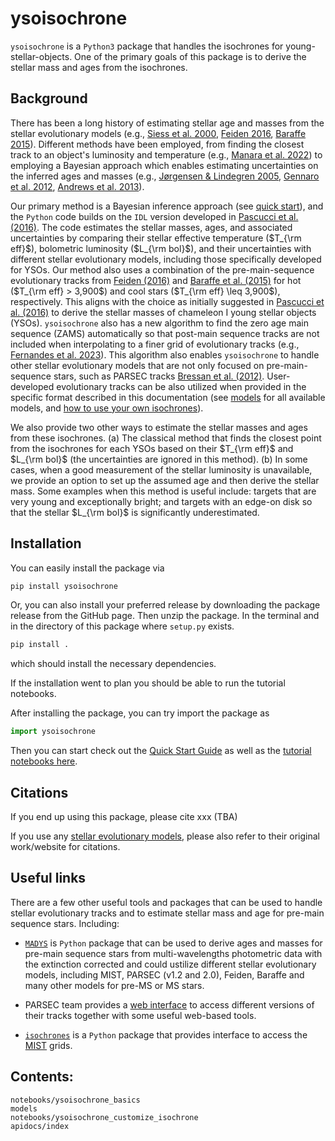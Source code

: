 # ysoisochrone

`ysoisochrone` is a `Python3` package that handles the isochrones for young-stellar-objects. One of the primary goals of this package is to derive the stellar mass and ages from the isochrones.

## Background
There has been a long history of estimating stellar age and masses from the stellar evolutionary models (e.g., [Siess et al. 2000](https://ui.adsabs.harvard.edu/abs/2000A&A...358..593S), [Feiden 2016](https://ui.adsabs.harvard.edu/abs/2016A%26A...593A..99F/abstract), [Baraffe 2015](https://ui.adsabs.harvard.edu/abs/2015A%26A...577A..42B/abstract)). Different methods have been employed, from finding the closest track to an object's luminosity and temperature (e.g., [Manara et al. 2022](https://ui.adsabs.harvard.edu/abs/2023ASPC..534..539M/abstract)) to employing a Bayesian approach which enables estimating uncertainties on the inferred ages and masses (e.g., [Jørgensen & Lindegren 2005](https://ui.adsabs.harvard.edu/abs/2005A%26A...436..127J/abstract), [Gennaro et al. 2012](https://ui.adsabs.harvard.edu/abs/2012MNRAS.420..986G/abstract), [Andrews et al. 2013](https://ui.adsabs.harvard.edu/abs/2013ApJ...771..129A/abstract)). 

Our primary method is a Bayesian inference approach (see [quick start](./notebooks/ysoisochrone_basics.ipynb)), and the `Python` code builds on the `IDL` version developed in [Pascucci et al. (2016)](https://ui.adsabs.harvard.edu/abs/2016ApJ...831..125P/abstract). 
The code estimates the stellar masses, ages, and associated uncertainties by comparing their stellar effective temperature ($T_{\rm eff}$), bolometric luminosity ($L_{\rm bol}$), and their uncertainties with different stellar evolutionary models, including those specifically developed for YSOs.
Our method also uses a combination of the pre-main-sequence evolutionary tracks from [Feiden (2016)](https://ui.adsabs.harvard.edu/abs/2016A%26A...593A..99F/abstract) and [Baraffe et al. (2015)](https://ui.adsabs.harvard.edu/abs/2015A%26A...577A..42B/abstract) for hot ($T_{\rm eff} > 3,900$) and cool stars ($T_{\rm eff} \leq 3,900$), respectively. This aligns with the choice as initially suggested in [Pascucci et al. (2016)](https://ui.adsabs.harvard.edu/abs/2016ApJ...831..125P/abstract) to derive the stellar masses of chameleon I young stellar objects (YSOs). 
`ysoisochrone` also has a new algorithm to find the zero age main sequence (ZAMS) automatically so that post-main sequence tracks are not included when interpolating to a finer grid of evolutionary tracks (e.g., [Fernandes et al. 2023](https://ui.adsabs.harvard.edu/abs/2023AJ....166..175F/abstract)). 
This algorithm also enables `ysoisochrone` to handle other stellar evolutionary models that are not only focused on pre-main-sequence stars, such as PARSEC tracks [Bressan et al. (2012)](https://ui.adsabs.harvard.edu/abs/2012MNRAS.427..127B). User-developed evolutionary tracks can be also utilized when provided in the specific format described in this documentation (see [models](./models.md) for all available models, and [how to use your own isochrones](./notebooks/ysoisochrone_customize_isochrone.ipynb)).

We also provide two other ways to estimate the stellar masses and ages from these isochrones. (a) The classical method that finds the closest point from the isochrones for each YSOs based on their $T_{\rm eff}$ and $L_{\rm bol}$ (the uncertainties are ignored in this method). (b) In some cases, when a good measurement of the stellar luminosity is unavailable,  we provide an option to set up the assumed age and then derive the stellar mass. Some examples when this method is useful include: targets that are very young and exceptionally bright; and targets with an edge-on disk so that the stellar $L_{\rm bol}$ is significantly underestimated.

## Installation

You can easily install the package via

```bash
pip install ysoisochrone
```

Or, you can also install your preferred release by downloading the package release from the GitHub page. Then unzip the package. In the terminal and in the directory of this package where `setup.py` exists.

```bash 
pip install .
```

which should install the necessary dependencies.

If the installation went to plan you should be able to run the tutorial notebooks.

After installing the package, you can try import the package as

```python
import ysoisochrone
```

Then you can start check out the [Quick Start Guide](./notebooks/ysoisochrone_basics.ipynb) as well as the [tutorial notebooks here](https://github.com/DingshanDeng/ysoisochrone/tree/main/tutorial_notebooks).

## Citations

If you end up using this package, please cite xxx (TBA)

If you use any [stellar evolutionary models](./models.md), please also refer to their original work/website for citations.

## Useful links

There are a few other useful tools and packages that can be used to handle stellar evolutionary tracks and to estimate stellar mass and age for pre-main sequence stars. Including:

- [`MADYS`](https://madys.readthedocs.io/en/latest/) is `Python` package that can be used to derive ages and masses for pre-main sequence stars from multi-wavelengths photometric data with the extinction corrected and could ustilize different stellar evolutionary models, including MIST, PARSEC (v1.2 and 2.0), Feiden, Baraffe and many other models for pre-MS or MS stars.

- PARSEC team provides a [web interface](http://stev.oapd.inaf.it/PARSEC/tools.html) to access different versions of their tracks together with some useful web-based tools. 
  
- [`isochrones`](https://github.com/timothydmorton/isochrones) is a `Python` package that provides interface to access the [MIST](https://waps.cfa.harvard.edu/MIST/) grids.

## Contents:
```{toctree}
notebooks/ysoisochrone_basics
models
notebooks/ysoisochrone_customize_isochrone
apidocs/index
```
